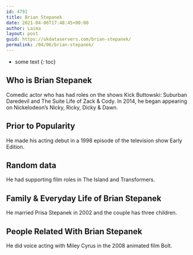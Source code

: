 ```yaml
---
id: 4791
title: Brian Stepanek
date: 2021-04-06T17:48:45+00:00
author: Laima
layout: post
guid: https://ukdataservers.com/brian-stepanek/
permalink: /04/06/brian-stepanek/
---
```


* some text
{: toc}


## Who is Brian Stepanek
                  
                  
                  
Comedic actor who has had roles on the shows Kick Buttowski: Suburban Daredevil and The Suite Life of Zack & Cody. In 2014, he began appearing on Nickelodeon&#8217;s Nicky, Ricky, Dicky & Dawn.
                  
              
            
              
            
                
                
                
## Prior to Popularity
                  
                  
                  
He made his acting debut in a 1998 episode of the television show Early Edition.
                  
              
            
              
            
                
                
                
## Random data
                  
                  
                  
He had supporting film roles in The Island and Transformers.
                  
              
            
              
            
                
                
                
## Family & Everyday Life of Brian Stepanek
                  
                  
                  
He married Prisa Stepanek in 2002 and the couple has three children.
                  
              
            
              
            
                
                
                
## People Related With Brian Stepanek
                  
                  
                  
He did voice acting with Miley Cyrus in the 2008 animated film Bolt.
                  
              
            
              
            
                
              
            
              
              
            
            
              
            
          
          
          
